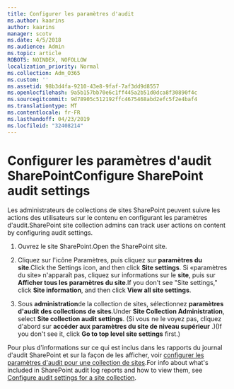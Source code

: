 ```yaml
---
title: Configurer les paramètres d'audit
ms.author: kaarins
author: kaarins
manager: scotv
ms.date: 4/5/2018
ms.audience: Admin
ms.topic: article
ROBOTS: NOINDEX, NOFOLLOW
localization_priority: Normal
ms.collection: Adm_O365
ms.custom: ''
ms.assetid: 98b3d4fa-9210-43e8-9faf-7af3dd9d8557
ms.openlocfilehash: 9a5b157bb70e6c1ff445a2b51d0dca8f30890f4c
ms.sourcegitcommit: 9d78905c512192ffc4675468abd2efc5f2e4baf4
ms.translationtype: MT
ms.contentlocale: fr-FR
ms.lasthandoff: 04/23/2019
ms.locfileid: "32408214"
---
```

# <a name="configure-sharepoint-audit-settings"></a><span data-ttu-id="cc7f3-102">Configurer les paramètres d'audit SharePoint</span><span class="sxs-lookup"><span data-stu-id="cc7f3-102">Configure SharePoint audit settings</span></span>

<span data-ttu-id="cc7f3-103">Les administrateurs de collections de sites SharePoint peuvent suivre les actions des utilisateurs sur le contenu en configurant les paramètres d'audit.</span><span class="sxs-lookup"><span data-stu-id="cc7f3-103">SharePoint site collection admins can track user actions on content by configuring audit settings.</span></span>
  
1. <span data-ttu-id="cc7f3-104">Ouvrez le site SharePoint.</span><span class="sxs-lookup"><span data-stu-id="cc7f3-104">Open the SharePoint site.</span></span>
    
2. <span data-ttu-id="cc7f3-105">Cliquez sur l'icône Paramètres, puis cliquez sur **paramètres du site**.</span><span class="sxs-lookup"><span data-stu-id="cc7f3-105">Click the Settings icon, and then click **Site settings**.</span></span> <span data-ttu-id="cc7f3-106">Si «paramètres du site» n'apparaît pas, cliquez sur informations sur le **site**, puis sur **Afficher tous les paramètres du site**.</span><span class="sxs-lookup"><span data-stu-id="cc7f3-106">If you don't see "Site settings," click **Site information**, and then click **View all site settings**.</span></span>
    
3. <span data-ttu-id="cc7f3-107">Sous **administration**de la collection de sites, sélectionnez **paramètres d'audit des collections de sites**.</span><span class="sxs-lookup"><span data-stu-id="cc7f3-107">Under **Site Collection Administration**, select **Site collection audit settings**.</span></span> <span data-ttu-id="cc7f3-108">(Si vous ne le voyez pas, cliquez d'abord sur **accéder aux paramètres du site de niveau supérieur** .)</span><span class="sxs-lookup"><span data-stu-id="cc7f3-108">(If you don't see it, click **Go to top level site settings** first.)</span></span> 
    
<span data-ttu-id="cc7f3-109">Pour plus d'informations sur ce qui est inclus dans les rapports du journal d'audit SharePoint et sur la façon de les afficher, voir [configurer les paramètres d'audit pour une collection de sites](https://go.microsoft.com/fwlink/?linkid=404050).</span><span class="sxs-lookup"><span data-stu-id="cc7f3-109">For info about what's included in SharePoint audit log reports and how to view them, see [Configure audit settings for a site collection](https://go.microsoft.com/fwlink/?linkid=404050).</span></span>
  

